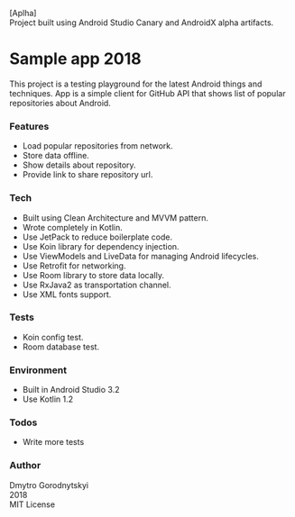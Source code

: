 [Aplha]<br/>
Project built using Android Studio Canary and AndroidX alpha artifacts.


# Sample app 2018

This project is a testing playground for the latest Android things and techniques.
App is a simple client for GitHub API that shows list of popular repositories about Android.

### Features
  - Load popular repositories from network.
  - Store data offline.
  - Show details about repository.
  - Provide link to share repository url.

### Tech
  - Built using Clean Architecture and MVVM pattern.
  - Wrote completely in Kotlin.
  - Use JetPack to reduce boilerplate code.
  - Use Koin library for dependency injection.
  - Use ViewModels and LiveData for managing Android lifecycles.
  - Use Retrofit for networking.
  - Use Room library to store data locally.
  - Use RxJava2 as transportation channel.
  - Use XML fonts support.

### Tests
  - Koin config test.
  - Room database test.

### Environment
  - Built in Android Studio 3.2
  - Use Kotlin 1.2

### Todos
 - Write more tests

### Author
Dmytro Gorodnytskyi<br/>
2018<br/>
MIT License
